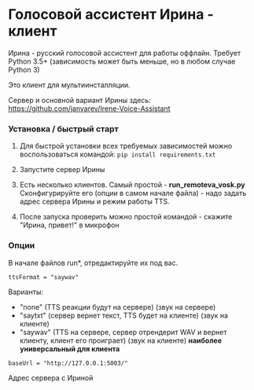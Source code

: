 # Голосовой ассистент Ирина - клиент

Ирина - русский голосовой ассистент для работы оффлайн. Требует Python 3.5+ (зависимость может быть меньше, но в любом случае Python 3)

Это клиент для мультиинсталляции.

Сервер и основной вариант Ирины здесь: https://github.com/janvarev/Irene-Voice-Assistant

### Установка / быстрый старт

1. Для быстрой установки всех требуемых зависимостей можно воспользоваться командой:
```pip install requirements.txt```

2. Запустите сервер Ирины

3. Есть несколько клиентов. Самый простой - **run_remoteva_vosk.py**
Сконфигурируйте его (опции в самом начале файла) - надо задать адрес сервера Ирины и режим работы TTS. 

3. После запуска проверить можно простой командой - скажите "Ирина, привет!" в микрофон

### Опции

В начале файлов run*, отредактируйте их под вас.

```
ttsFormat = "saywav"
``` 
Варианты:
- "none" (TTS реакции будут на сервере) (звук на сервере)
- "saytxt" (сервер вернет текст, TTS будет на клиенте) (звук на клиенте)
- "saywav" (TTS на сервере, сервер отрендерит WAV и вернет клиенту, клиент его проиграет) (звук на клиенте) **наиболее универсальный для клиента**

```
baseUrl = "http://127.0.0.1:5003/" 
``` 

Адрес сервера с Ириной
